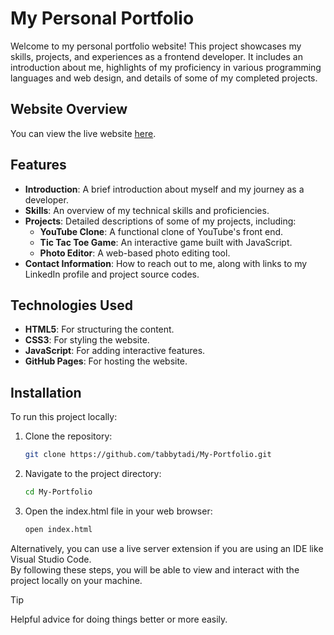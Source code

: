 # My Personal Portfolio

Welcome to my personal portfolio website! This project showcases my skills, projects, and experiences as a frontend developer. It includes an introduction about me, highlights of my proficiency in various programming languages and web design, and details of some of my completed projects.

## Website Overview

You can view the live website [here](https://tabbytadi.github.io/My-Portfolio/portfolio.html).

## Features

- **Introduction**: A brief introduction about myself and my journey as a developer.
- **Skills**: An overview of my technical skills and proficiencies.
- **Projects**: Detailed descriptions of some of my projects, including:
  - **YouTube Clone**: A functional clone of YouTube's front end.
  - **Tic Tac Toe Game**: An interactive game built with JavaScript.
  - **Photo Editor**: A web-based photo editing tool.
- **Contact Information**: How to reach out to me, along with links to my LinkedIn profile and project source codes.

## Technologies Used

- **HTML5**: For structuring the content.
- **CSS3**: For styling the website.
- **JavaScript**: For adding interactive features.
- **GitHub Pages**: For hosting the website.

## Installation

To run this project locally:

1. Clone the repository:
   ```bash
   git clone https://github.com/tabbytadi/My-Portfolio.git
2. Navigate to the project directory:
   ```bash
   cd My-Portfolio
2. Open the index.html file in your web browser:
   ```bash
   open index.html
Alternatively, you can use a live server extension if you are using an IDE like Visual Studio Code.
<br>
By following these steps, you will be able to view and interact with the project locally on your machine.
> [!TIP]
> Helpful advice for doing things better or more easily.
